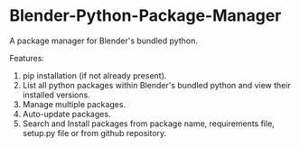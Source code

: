 # Blender-Python-Package-Manager
A package manager for Blender's bundled python. 

Features:
1. pip installation (if not already present). 
2. List all python packages within Blender's bundled python and view their installed versions.
3. Manage multiple packages. 
4. Auto-update packages.
5. Search and Install packages from package name, requirements file, setup.py file or from github repository.
